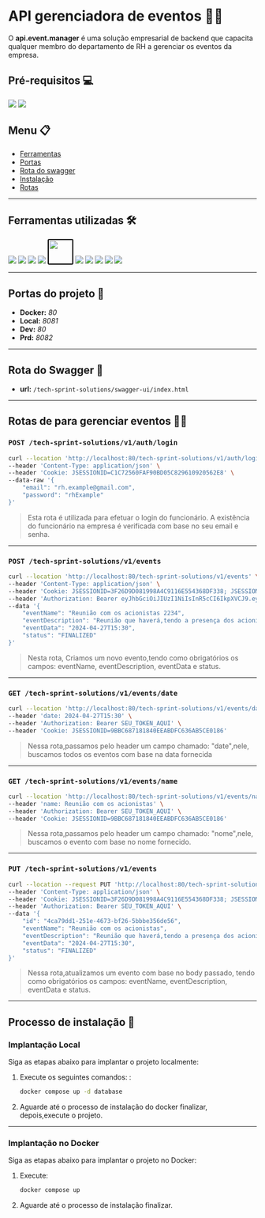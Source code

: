 # API gerenciadora de eventos 👔🎉

O **api.event.manager** é uma solução empresarial de backend que capacita qualquer membro do departamento de RH a gerenciar os eventos da empresa.

## Pré-requisitos 💻

<img src="https://img.shields.io/badge/Jdk%2017-%23ED8B00.svg?logo=openjdk&logoColor=white" /> <img src="https://img.shields.io/badge/Docker-2496ED?logo=docker&logoColor=fff">

## Menu 📋

- [Ferramentas](#ferramentas-utilizadas-️)
- [Portas](#portas-do-projeto)
- [Rota do swagger](#rota-do-swagger-)
- [Instalação](#processo-de-instalação-)
- [Rotas](#rotas-de-para-gerenciar-eventos-)

---

## Ferramentas utilizadas 🛠️

<img src="https://img.shields.io/badge/Java-%23ED8B00.svg?logo=openjdk&logoColor=white" /> <img src="https://img.shields.io/badge/Spring%20Boot-6DB33F?logo=springboot&logoColor=fff"> <img src="https://img.shields.io/badge/Lombok-f2fcf3.svg?logo=paperlessngx&logoColor=red"> <img src="https://img.shields.io/badge/AWS-%23FF9900.svg?logo=amazon-aws&logoColor=white"> <img src="https://img.shields.io/badge/JWT-black?style=for-the-badge&logo=JSON%20web%20tokens" style="width:48px;height:auto;border:2px solid #000;border-radius:3px;"> <img src="https://img.shields.io/badge/Swagger-6DB33F?logo=swagger&logoColor=fff"> <img src="https://img.shields.io/badge/MySQL-4479A1?logo=mysql&logoColor=fff"> <img src="https://img.shields.io/badge/Docker-2496ED?logo=docker&logoColor=fff"> <img src="https://img.shields.io/badge/Caffeine-010a11?logo=buymeacoffee&logoColor=fff"> <img src="https://img.shields.io/badge/Spring%20Security-6DB33F?logo=springsecurity&logoColor=fff">

---

## Portas do projeto 🚪
- **Docker:** _80_
- **Local:** _8081_
- **Dev:** _80_
- **Prd:** _8082_

---

## Rota do Swagger 📄

- **url:** `/tech-sprint-solutions/swagger-ui/index.html`

---

## Rotas de para gerenciar eventos 📍📅

### `POST /tech-sprint-solutions/v1/auth/login`

```bash
curl --location 'http://localhost:80/tech-sprint-solutions/v1/auth/login' \
--header 'Content-Type: application/json' \
--header 'Cookie: JSESSIONID=C1C72560FAF90BD05C829610920562E8' \
--data-raw '{
    "email": "rh.example@gmail.com",
    "password": "rhExample"
}'
```

> Esta rota é utilizada para efetuar o login do funcionário. A existência do funcionário na empresa é verificada com base
no seu email e senha.

---

### `POST /tech-sprint-solutions/v1/events`

```bash
curl --location 'http://localhost:80/tech-sprint-solutions/v1/events' \
--header 'Content-Type: application/json' \
--header 'Cookie: JSESSIONID=3F26D9D081998A4C9116E554368DF338; JSESSIONID=02BFB81B4EC9DE75C80EF8AAA61C11C3; JSESSIONID=9BBC687181840EEABDFC636AB5CE0186' \
--header 'Authorization: Bearer eyJhbGciOiJIUzI1NiIsInR5cCI6IkpXVCJ9.eyJpc3MiOiJhcGktYXV0aCIsInVzZXJuYW1lIjoicmguZXhhbXBsZUBnbWFpbC5jb20iLCJyb2xlcyI6WyJST0xFX1JIIl0sImV4cCI6MTcxNDM1Mjk5Nn0.tn1yie4FsRFArMfN3l47RrrwLY1ZoqJq-JxF8FAq8tQ' \
--data '{
    "eventName": "Reunião com os acionistas 2234",
    "eventDescription": "Reunião que haverá,tendo a presença dos acionistas, a reunião será na sede da empresa e terá a finalidade de discutir os novos produtos da empresa",
    "eventData": "2024-04-27T15:30",
    "status": "FINALIZED"
}'
```

> Nesta rota, Criamos um novo evento,tendo como obrigatórios os campos: eventName, eventDescription, eventData e status.

---

### `GET /tech-sprint-solutions/v1/events/date`

```bash
curl --location 'http://localhost:80/tech-sprint-solutions/v1/events/date' \
--header 'date: 2024-04-27T15:30' \
--header 'Authorization: Bearer SEU_TOKEN_AQUI' \
--header 'Cookie: JSESSIONID=9BBC687181840EEABDFC636AB5CE0186'
```

> Nessa rota,passamos pelo header um campo chamado: "date",nele, buscamos todos os eventos com base na data fornecida

---

### `GET /tech-sprint-solutions/v1/events/name`

```bash
curl --location 'http://localhost:80/tech-sprint-solutions/v1/events/name' \
--header 'name: Reunião com os acionistas' \
--header 'Authorization: Bearer SEU_TOKEN_AQUI' \
--header 'Cookie: JSESSIONID=9BBC687181840EEABDFC636AB5CE0186'
```

> Nessa rota,passamos pelo header um campo chamado: "nome",nele, buscamos o evento com base no nome fornecido.

---

### `PUT /tech-sprint-solutions/v1/events`

```bash
curl --location --request PUT 'http://localhost:80/tech-sprint-solutions/v1/events' \
--header 'Content-Type: application/json' \
--header 'Cookie: JSESSIONID=3F26D9D081998A4C9116E554368DF338; JSESSIONID=9BBC687181840EEABDFC636AB5CE0186' \
--header 'Authorization: Bearer SEU_TOKEN_AQUI' \
--data '{
    "id": "4ca79dd1-251e-4673-bf26-5bbbe356de56",
    "eventName": "Reunião com os acionistas",
    "eventDescription": "Reunião que haverá,tendo a presença dos acionistas, a reunião será na sede da empresa e terá a finalidade de discutir os novos produtos da empresa",
    "eventData": "2024-04-27T15:30",
    "status": "FINALIZED"
}'
```

> Nessa rota,atualizamos um evento com base no body passado, tendo como obrigatórios os campos: eventName, eventDescription, eventData e status.

---

## Processo de instalação 🔧

### Implantação Local

Siga as etapas abaixo para implantar o projeto localmente:

1. Execute os seguintes comandos: :
   ```bash
   docker compose up -d database
2. Aguarde até o processo de instalação do docker finalizar, depois,execute o projeto.

---

### Implantação no Docker

Siga as etapas abaixo para implantar o projeto no Docker:

1. Execute:
   ```bash
   docker compose up
2. Aguarde até o processo de instalação finalizar.

